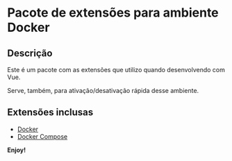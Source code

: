 # Pacote de extensões para ambiente Docker

## Descrição

Este é um pacote com as extensões que utilizo quando desenvolvendo com Vue.

Serve, também, para ativação/desativação rápida desse ambiente.

## Extensões inclusas

* [Docker](https://marketplace.visualstudio.com/items?itemName=ms-azuretools.vscode-docker)
* [Docker Compose](https://marketplace.visualstudio.com/items?itemName=p1c2u.docker-compose)

**Enjoy!**
